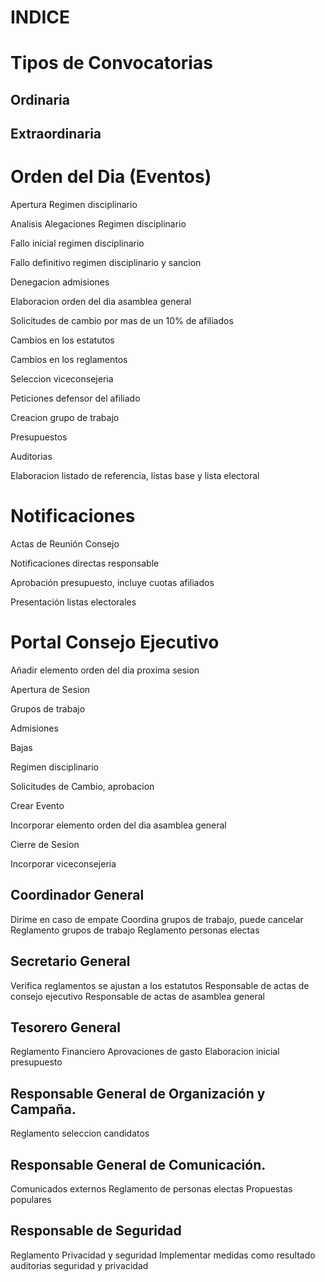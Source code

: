 # INDICE



# Tipos de Convocatorias

## Ordinaria

## Extraordinaria

# Orden del Dia (Eventos)

Apertura Regimen disciplinario

Analisis Alegaciones Regimen disciplinario

Fallo inicial regimen disciplinario

Fallo definitivo regimen disciplinario y sancion

Denegacion admisiones

Elaboracion orden del dia asamblea general

Solicitudes de cambio por mas de un 10% de afiliados

Cambios en los estatutos

Cambios en los reglamentos

Seleccion viceconsejeria

Peticiones defensor del afiliado

Creacion grupo de trabajo

Presupuestos

Auditorias

Elaboracion listado de referencia, listas base y lista electoral

# Notificaciones

Actas de Reunión Consejo

Notificaciones directas responsable















Aprobación presupuesto, incluye cuotas afiliados

Presentación listas electorales

# Portal Consejo Ejecutivo

Añadir elemento orden del dia proxima sesion

Apertura de Sesion

Grupos de trabajo

Admisiones

Bajas

Regimen disciplinario

Solicitudes de Cambio, aprobacion

Crear Evento

Incorporar elemento orden del dia asamblea general

Cierre de Sesion

Incorporar viceconsejeria


## Coordinador General 

Dirime en caso de empate
Coordina grupos de trabajo, puede cancelar
Reglamento grupos de trabajo
Reglamento personas electas

## Secretario General 

Verifica reglamentos se ajustan a los estatutos
Responsable de actas de consejo ejecutivo
Responsable de actas de asamblea general

## Tesorero General 

Reglamento Financiero
Aprovaciones de gasto
Elaboracion inicial presupuesto

## Responsable General de Organización y Campaña. 

Reglamento seleccion candidatos

## Responsable General de Comunicación. 

Comunicados externos
Reglamento de personas electas
Propuestas populares

## Responsable de Seguridad

Reglamento Privacidad y seguridad
Implementar medidas como resultado auditorias seguridad y privacidad


